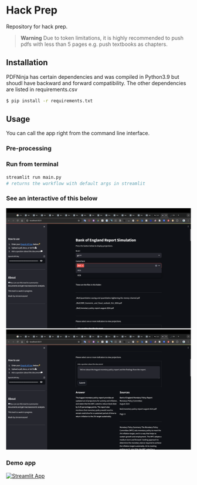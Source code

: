 # Hack Prep

Repository for hack prep.

> **Warning**
> Due to token limitations, it is highly recommended to push pdfs with less than 5 pages e.g. push textbooks as chapters.

## Installation

PDFNinja has certain dependencies and was compiled in Python3.9 but shoudl have backward and forward compatibility. The other dependencies are listed in requirements.csv
```bash
$ pip install -r requirements.txt
```

## Usage
You can call the app right from the command line interface. 

### Pre-processing

[//]: # (1. Obtain an API key from OpenAI.)

[//]: # (2. Store it as a string in a .txt file)

[//]: # (3. This is parsed to the program using the --apikey_filepath argument.)

[//]: # (4. Have the folder where you want to search for pdf documents as a directory path as well. This will be parsed to the program using --documents_path argument.)

### Run from terminal

```bash
streamlit run main.py
# returns the workflow with default args in streamlit
```

### See an interactive of this below
![alt text](assets/SS_1.png)
![alt text](assets/SS_2.png)

### Demo app

[![Streamlit App](https://static.streamlit.io/badges/streamlit_badge_black_white.svg)](https://pdfninja-2gfoe5cbcah.streamlit.app/)